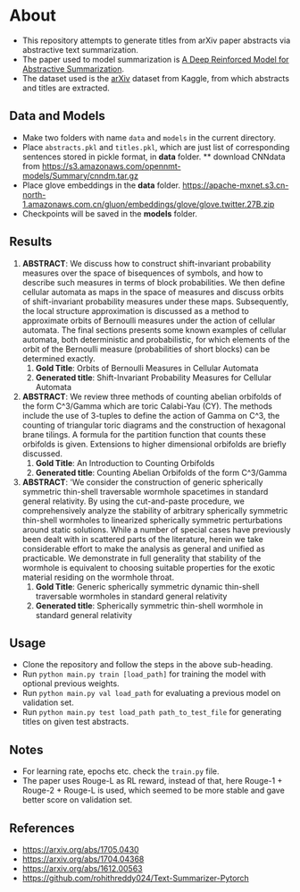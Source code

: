 # About
* This repository attempts to generate titles from arXiv paper abstracts via abstractive text summarization.
* The paper used to model summarization is [A Deep Reinforced Model for Abstractive Summarization](https://arxiv.org/abs/1705.04304).
* The dataset used is the [arXiv](https://www.kaggle.com/Cornell-University/arxiv) dataset from Kaggle, from which abstracts and titles are extracted.

## Data and Models
* Make two folders with name ```data``` and ```models``` in the current directory.
* Place ```abstracts.pkl``` and ```titles.pkl```, which are just list of corresponding sentences stored in pickle format, in **data** folder.
** download CNNdata from https://s3.amazonaws.com/opennmt-models/Summary/cnndm.tar.gz
* Place glove embeddings in the **data** folder. https://apache-mxnet.s3.cn-north-1.amazonaws.com.cn/gluon/embeddings/glove/glove.twitter.27B.zip
* Checkpoints will be saved in the **models** folder.

## Results
1. **ABSTRACT**: We discuss how to construct shift-invariant probability measures over the space of bisequences of symbols, and how to describe such measures in terms of block probabilities. We then define cellular automata as maps in the space of measures and discuss orbits of shift-invariant probability measures under these maps. Subsequently, the local structure approximation is discussed as a method to approximate orbits of Bernoulli measures under the action of cellular automata. The final sections presents some known examples of cellular automata, both deterministic and probabilistic, for which elements of the orbit of the Bernoulli measure (probabilities of short blocks) can be determined exactly.
	1. **Gold Title**: Orbits of Bernoulli Measures in Cellular Automata
	1. **Generated title**: Shift-Invariant Probability Measures for Cellular Automata
1. **ABSTRACT**: We review three methods of counting abelian orbifolds of the form C^3/Gamma which are toric Calabi-Yau (CY). The methods include the use of 3-tuples to define the action of Gamma on C^3, the counting of triangular toric diagrams and the construction of hexagonal brane tilings. A formula for the partition function that counts these orbifolds is given. Extensions to higher dimensional orbifolds are briefly discussed.
	1. **Gold Title**: An Introduction to Counting Orbifolds
	1. **Generated title**: Counting Abelian Orbifolds of the form C^3/Gamma
1. **ABSTRACT**: 'We consider the construction of generic spherically symmetric thin-shell traversable wormhole spacetimes in standard general relativity. By using the cut-and-paste procedure, we comprehensively analyze the stability of arbitrary spherically symmetric thin-shell wormholes to linearized spherically symmetric perturbations around static solutions. While a number of special cases have previously been dealt with in scattered parts of the literature, herein we take considerable effort to make the analysis as general and unified as practicable. We demonstrate in full generality that stability of the wormhole is equivalent to choosing suitable properties for the exotic material residing on the wormhole throat.
	1. **Gold Title**: Generic spherically symmetric dynamic thin-shell traversable wormholes in standard general relativity
	1. **Generated title**: Spherically symmetric thin-shell wormhole in standard general relativity

## Usage
* Clone the repository and follow the steps in the above sub-heading.
* Run ```python main.py train [load_path]``` for training the model with optional previous weights.
* Run ```python main.py val load_path``` for evaluating a previous model on validation set.
* Run ```python main.py test load_path path_to_test_file``` for generating titles on given test abstracts.

## Notes
* For learning rate, epochs etc. check the ```train.py``` file.
* The paper uses Rouge-L as RL reward, instead of that, here Rouge-1 + Rouge-2 + Rouge-L is used, which seemed to be more stable and gave better score on validation set.

## References
* https://arxiv.org/abs/1705.0430
* https://arxiv.org/abs/1704.04368
* https://arxiv.org/abs/1612.00563
* https://github.com/rohithreddy024/Text-Summarizer-Pytorch
